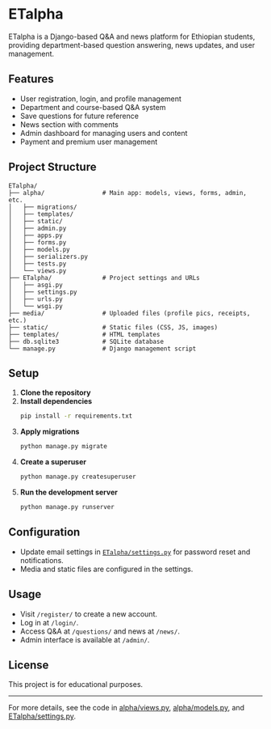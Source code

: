 # ETalpha

ETalpha is a Django-based Q&A and news platform for Ethiopian students, providing department-based question answering, news updates, and user management.

## Features

- User registration, login, and profile management
- Department and course-based Q&A system
- Save questions for future reference
- News section with comments
- Admin dashboard for managing users and content
- Payment and premium user management

## Project Structure

```
ETalpha/
├── alpha/                # Main app: models, views, forms, admin, etc.
│   ├── migrations/
│   ├── templates/
│   ├── static/
│   ├── admin.py
│   ├── apps.py
│   ├── forms.py
│   ├── models.py
│   ├── serializers.py
│   ├── tests.py
│   └── views.py
├── ETalpha/              # Project settings and URLs
│   ├── asgi.py
│   ├── settings.py
│   ├── urls.py
│   └── wsgi.py
├── media/                # Uploaded files (profile pics, receipts, etc.)
├── static/               # Static files (CSS, JS, images)
├── templates/            # HTML templates
├── db.sqlite3            # SQLite database
└── manage.py             # Django management script
```

## Setup

1. **Clone the repository**
2. **Install dependencies**
   ```sh
   pip install -r requirements.txt
   ```
3. **Apply migrations**
   ```sh
   python manage.py migrate
   ```
4. **Create a superuser**
   ```sh
   python manage.py createsuperuser
   ```
5. **Run the development server**
   ```sh
   python manage.py runserver
   ```

## Configuration

- Update email settings in [`ETalpha/settings.py`](ETalpha/settings.py) for password reset and notifications.
- Media and static files are configured in the settings.

## Usage

- Visit `/register/` to create a new account.
- Log in at `/login/`.
- Access Q&A at `/questions/` and news at `/news/`.
- Admin interface is available at `/admin/`.

## License

This project is for educational purposes.

---

For more details, see the code in [alpha/views.py](alpha/views.py), [alpha/models.py](alpha/models.py), and [ETalpha/settings.py](ETalpha/settings.py).
